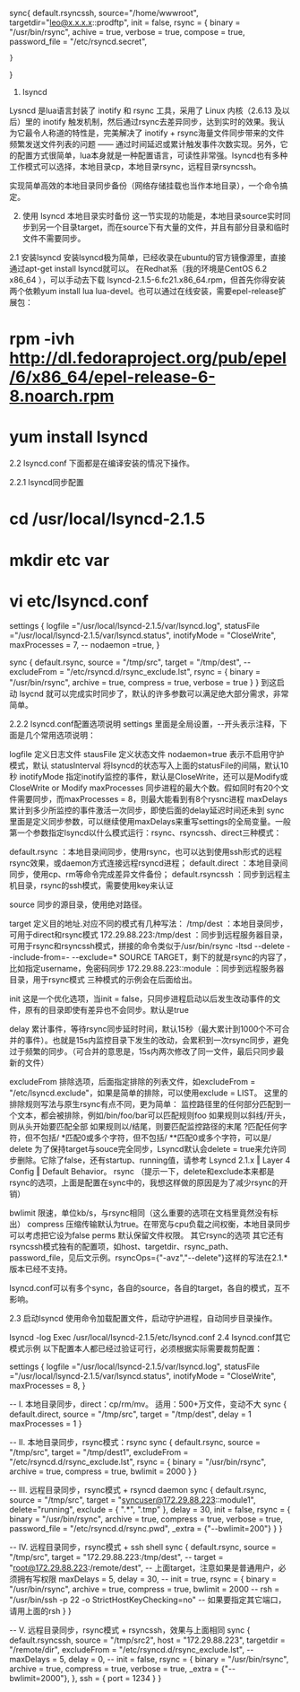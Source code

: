 sync{
default.rsyncssh, 
source="/home/wwwroot",  
targetdir="leo@x.x.x.x::prodftp",
init =  false,
    rsync  = {
	    binary = "/usr/bin/rsync",
		achive  = true,
		verbose = true,
	    compose = true,
		password_file = "/etc/rsyncd.secret",
	
	}
}
1. lsyncd

Lysncd 是lua语言封装了 inotify 和 rsync 工具，采用了 Linux 内核（2.6.13 及以后）里的 inotify 触发机制，然后通过rsync去差异同步，达到实时的效果。我认为它最令人称道的特性是，完美解决了 inotify + rsync海量文件同步带来的文件频繁发送文件列表的问题 —— 通过时间延迟或累计触发事件次数实现。另外，它的配置方式很简单，lua本身就是一种配置语言，可读性非常强。lsyncd也有多种工作模式可以选择，本地目录cp，本地目录rsync，远程目录rsyncssh。

实现简单高效的本地目录同步备份（网络存储挂载也当作本地目录），一个命令搞定。

2. 使用 lsyncd 本地目录实时备份
这一节实现的功能是，本地目录source实时同步到另一个目录target，而在source下有大量的文件，并且有部分目录和临时文件不需要同步。

2.1 安装lsyncd
安装lsyncd极为简单，已经收录在ubuntu的官方镜像源里，直接通过apt-get install lsyncd就可以。
在Redhat系（我的环境是CentOS 6.2 x86_64 ），可以手动去下载 lsyncd-2.1.5-6.fc21.x86_64.rpm，但首先你得安装两个依赖yum install lua lua-devel。也可以通过在线安装，需要epel-release扩展包：

# rpm -ivh http://dl.fedoraproject.org/pub/epel/6/x86_64/epel-release-6-8.noarch.rpm
# yum install lsyncd

2.2 lsyncd.conf
下面都是在编译安装的情况下操作。

2.2.1 lsyncd同步配置
# cd /usr/local/lsyncd-2.1.5
# mkdir etc var
# vi etc/lsyncd.conf
settings {
    logfile      ="/usr/local/lsyncd-2.1.5/var/lsyncd.log",
    statusFile   ="/usr/local/lsyncd-2.1.5/var/lsyncd.status",
    inotifyMode  = "CloseWrite",
    maxProcesses = 7,
    -- nodaemon =true,
    }

sync {
    default.rsync,
    source    = "/tmp/src",
    target    = "/tmp/dest",
    -- excludeFrom = "/etc/rsyncd.d/rsync_exclude.lst",
    rsync     = {
        binary    = "/usr/bin/rsync",
        archive   = true,
        compress  = true,
        verbose   = true
        }
    }
到这启动 lsycnd 就可以完成实时同步了，默认的许多参数可以满足绝大部分需求，非常简单。

2.2.2 lsyncd.conf配置选项说明
settings
里面是全局设置，--开头表示注释，下面是几个常用选项说明：

logfile 定义日志文件
stausFile 定义状态文件
nodaemon=true 表示不启用守护模式，默认
statusInterval 将lsyncd的状态写入上面的statusFile的间隔，默认10秒
inotifyMode 指定inotify监控的事件，默认是CloseWrite，还可以是Modify或CloseWrite or Modify
maxProcesses 同步进程的最大个数。假如同时有20个文件需要同步，而maxProcesses = 8，则最大能看到有8个rysnc进程
maxDelays 累计到多少所监控的事件激活一次同步，即使后面的delay延迟时间还未到
sync
里面是定义同步参数，可以继续使用maxDelays来重写settings的全局变量。一般第一个参数指定lsyncd以什么模式运行：rsync、rsyncssh、direct三种模式：

default.rsync ：本地目录间同步，使用rsync，也可以达到使用ssh形式的远程rsync效果，或daemon方式连接远程rsyncd进程；
default.direct ：本地目录间同步，使用cp、rm等命令完成差异文件备份；
default.rsyncssh ：同步到远程主机目录，rsync的ssh模式，需要使用key来认证

source 同步的源目录，使用绝对路径。

target 定义目的地址.对应不同的模式有几种写法：
/tmp/dest ：本地目录同步，可用于direct和rsync模式
172.29.88.223:/tmp/dest ：同步到远程服务器目录，可用于rsync和rsyncssh模式，拼接的命令类似于/usr/bin/rsync -ltsd --delete --include-from=- --exclude=* SOURCE TARGET，剩下的就是rsync的内容了，比如指定username，免密码同步
172.29.88.223::module ：同步到远程服务器目录，用于rsync模式
三种模式的示例会在后面给出。

init 这是一个优化选项，当init = false，只同步进程启动以后发生改动事件的文件，原有的目录即使有差异也不会同步。默认是true

delay 累计事件，等待rsync同步延时时间，默认15秒（最大累计到1000个不可合并的事件）。也就是15s内监控目录下发生的改动，会累积到一次rsync同步，避免过于频繁的同步。（可合并的意思是，15s内两次修改了同一文件，最后只同步最新的文件）

excludeFrom 排除选项，后面指定排除的列表文件，如excludeFrom = "/etc/lsyncd.exclude"，如果是简单的排除，可以使用exclude = LIST。
这里的排除规则写法与原生rsync有点不同，更为简单：
监控路径里的任何部分匹配到一个文本，都会被排除，例如/bin/foo/bar可以匹配规则foo
如果规则以斜线/开头，则从头开始要匹配全部
如果规则以/结尾，则要匹配监控路径的末尾
?匹配任何字符，但不包括/
*匹配0或多个字符，但不包括/
**匹配0或多个字符，可以是/
delete 为了保持target与souce完全同步，Lsyncd默认会delete = true来允许同步删除。它除了false，还有startup、running值，请参考 Lsyncd 2.1.x ‖ Layer 4 Config ‖ Default Behavior。
rsync
（提示一下，delete和exclude本来都是rsync的选项，上面是配置在sync中的，我想这样做的原因是为了减少rsync的开销）

bwlimit 限速，单位kb/s，与rsync相同（这么重要的选项在文档里竟然没有标出）
compress 压缩传输默认为true。在带宽与cpu负载之间权衡，本地目录同步可以考虑把它设为false
perms 默认保留文件权限。
其它rsync的选项
其它还有rsyncssh模式独有的配置项，如host、targetdir、rsync_path、password_file，见后文示例。rsyncOps={"-avz","--delete"}这样的写法在2.1.*版本已经不支持。

lsyncd.conf可以有多个sync，各自的source，各自的target，各自的模式，互不影响。

2.3 启动lsyncd
使用命令加载配置文件，启动守护进程，自动同步目录操作。

lsyncd -log Exec /usr/local/lsyncd-2.1.5/etc/lsyncd.conf
2.4 lsyncd.conf其它模式示例
以下配置本人都已经过验证可行，必须根据实际需要裁剪配置：

settings {
    logfile ="/usr/local/lsyncd-2.1.5/var/lsyncd.log",
    statusFile ="/usr/local/lsyncd-2.1.5/var/lsyncd.status",
    inotifyMode = "CloseWrite",
    maxProcesses = 8,
    }


-- I. 本地目录同步，direct：cp/rm/mv。 适用：500+万文件，变动不大
sync {
    default.direct,
    source    = "/tmp/src",
    target    = "/tmp/dest",
    delay = 1
    maxProcesses = 1
    }

-- II. 本地目录同步，rsync模式：rsync
sync {
    default.rsync,
    source    = "/tmp/src",
    target    = "/tmp/dest1",
    excludeFrom = "/etc/rsyncd.d/rsync_exclude.lst",
    rsync     = {
        binary = "/usr/bin/rsync",
        archive = true,
        compress = true,
        bwlimit   = 2000
        } 
    }

-- III. 远程目录同步，rsync模式 + rsyncd daemon
sync {
    default.rsync,
    source    = "/tmp/src",
    target    = "syncuser@172.29.88.223::module1",
    delete="running",
    exclude = { ".*", ".tmp" },
    delay = 30,
    init = false,
    rsync     = {
        binary = "/usr/bin/rsync",
        archive = true,
        compress = true,
        verbose   = true,
        password_file = "/etc/rsyncd.d/rsync.pwd",
        _extra    = {"--bwlimit=200"}
        }
    }

-- IV. 远程目录同步，rsync模式 + ssh shell
sync {
    default.rsync,
    source    = "/tmp/src",
    target    = "172.29.88.223:/tmp/dest",
    -- target    = "root@172.29.88.223:/remote/dest",
    -- 上面target，注意如果是普通用户，必须拥有写权限
    maxDelays = 5,
    delay = 30,
    -- init = true,
    rsync     = {
        binary = "/usr/bin/rsync",
        archive = true,
        compress = true,
        bwlimit   = 2000
        -- rsh = "/usr/bin/ssh -p 22 -o StrictHostKeyChecking=no"
        -- 如果要指定其它端口，请用上面的rsh
        }
    }

-- V. 远程目录同步，rsync模式 + rsyncssh，效果与上面相同
sync {
    default.rsyncssh,
    source    = "/tmp/src2",
    host      = "172.29.88.223",
    targetdir = "/remote/dir",
    excludeFrom = "/etc/rsyncd.d/rsync_exclude.lst",
    -- maxDelays = 5,
    delay = 0,
    -- init = false,
    rsync    = {
        binary = "/usr/bin/rsync",
        archive = true,
        compress = true,
        verbose   = true,
        _extra = {"--bwlimit=2000"},
        },
    ssh      = {
        port  =  1234
        }
    }

